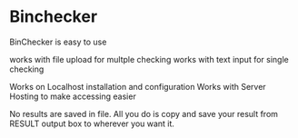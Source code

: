 # Binchecker


BinChecker is easy to use

works with file upload for multple checking
works with text input for single checking

Works on Localhost installation and configuration
Works with Server Hosting to make accessing easier

No results are saved in file.
All you do is copy and save your result from RESULT output box to wherever you want it. 
